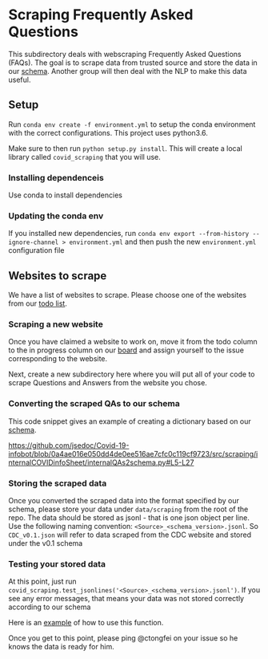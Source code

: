 # Scraping Frequently Asked Questions

This subdirectory deals with webscraping Frequently Asked Questions (FAQs). The goal is to scrape data from trusted source and store the data in our [schema](https://github.com/jsedoc/Covid-19-infobot/wiki/Schema-v0.1). Another group will then deal with the NLP to make this data useful.

## Setup

Run `conda env create -f environment.yml` to setup the conda environment with the correct configurations.
This project uses python3.6. 

Make sure to then run `python setup.py install`. This will create a local library called `covid_scraping` that you will use.

### Installing dependenceis

Use conda to install dependencies

### Updating the conda env

If you installed new dependencies, run `conda env export --from-history --ignore-channel > environment.yml`
and then push the new `environment.yml` configuration file


## Websites to scrape

We have a list of websites to scrape. Please choose one of the websites from our [todo list](https://github.com/jsedoc/Covid-19-infobot/projects/3).

### Scraping a new website
Once you have claimed a website to work on, move it from the todo column to the in progress column on our [board](https://github.com/jsedoc/Covid-19-infobot/projects/3) and assign yourself to the issue corresponding to the website.

Next, create a new subdirectory here where you will put all of your code to scrape Questions and Answers from the website you chose.

### Converting the scraped QAs to our schema
This code snippet gives an example of creating a dictionary based on our [schema](https://github.com/jsedoc/Covid-19-infobot/wiki/Schema-v0.1).

https://github.com/jsedoc/Covid-19-infobot/blob/0a4ae016e050dd4de0ee516ae7cfc0c119cf9723/src/scraping/internalCOVIDinfoSheet/internalQAs2schema.py#L5-L27

### Storing the scraped data
Once you converted the scraped data into the format specified by our schema, please store your data under `data/scraping` from the root of the repo. The data should be stored as jsonl - that is one json object per line. 
Use the following naming convention: `<Source>_<schema_version>.jsonl`. So `CDC_v0.1.json` will refer to data scraped from the CDC website and stored under the v0.1 schema

### Testing your stored data
At this point, just run `covid_scraping.test_jsonlines('<Source>_<schema_version>.jsonl')`. If you see any error messages, that means your data was not stored correctly according to our schema

Here is an [example](https://github.com/jsedoc/Covid-19-infobot/blob/2e187c8295fb02f2666111fc33bc34d1eac2563f/src/scraping/internalCOVIDinfoSheet/internalQAs2schema.py#L39) of how to use this function.


Once you get to this point, please ping @ctongfei on your issue so he knows the data is ready for him.

